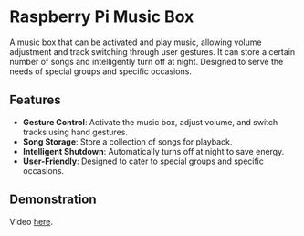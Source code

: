 # Raspberry Pi Music Box

A music box that can be activated and play music, allowing volume adjustment and track switching through user gestures. It can store a certain number of songs and intelligently turn off at night. Designed to serve the needs of special groups and specific occasions.

## Features

- **Gesture Control**: Activate the music box, adjust volume, and switch tracks using hand gestures.
- **Song Storage**: Store a collection of songs for playback.
- **Intelligent Shutdown**: Automatically turns off at night to save energy.
- **User-Friendly**: Designed to cater to special groups and specific occasions.

## Demonstration
Video [here](https://drive.google.com/file/d/1ErJBpj3ELkZs1D3CJ-DFhGA_rQup5PQL/view?usp=sharing).
